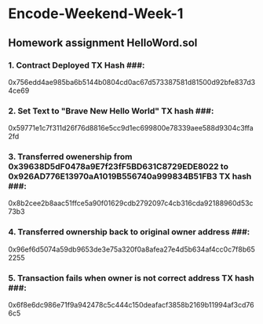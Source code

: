 # Encode-Weekend-Week-1

## Homework assignment HelloWord.sol ##

### 1. Contract Deployed TX Hash ###:
0x756edd4ae985ba6b5144b0804cd0ac67d573387581d81500d92bfe837d34ce69

### 2. Set Text to "Brave New Hello World" TX hash ###:
0x59771e1c7f311d26f76d8816e5cc9d1ec699800e78339aee588d9304c3ffa2fd

### 3. Transferred owenership from 0x39638D5dF0478a9E7f23fF5BD631C8729EDE8022 to 0x926AD776E13970aA1019B556740a999834B51FB3 TX hash ###:
0x8b2cee2b8aac51ffce5a90f01629cdb2792097c4cb316cda92188960d53c73b3

### 4. Transferred ownership back to original owner address ###:
0x96ef6d5074a59db9653de3e75a320f0a8afea27e4d5b634af4cc0c7f8b652255

### 5. Transaction fails when owner is not correct address TX hash ###:
0x6f8e6dc986e71f9a942478c5c444c150deafacf3858b2169b11994af3cd766c5